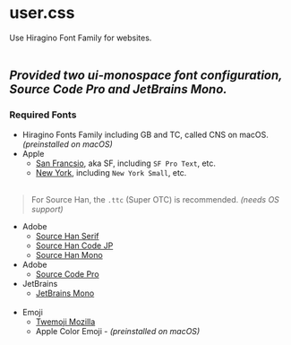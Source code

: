 # user.css
Use Hiragino Font Family for websites.<br><br>
## _Provided two ui-monospace font configuration, Source Code Pro and JetBrains Mono._
### Required Fonts
  - Hiragino Fonts Family including GB and TC, called CNS on macOS. _(preinstalled on macOS)_
  - Apple
    - [San Francsio](https://developer.apple.com/fonts/), aka SF, including `SF Pro Text`, etc.
    - [New York](https://developer.apple.com/fonts/), including `New York Small`, etc.<br><br>
  > For Source Han, the `.ttc` (Super OTC) is recommended. _(needs OS support)_
  - Adobe
    - [Source Han Serif](https://github.com/adobe-fonts/source-han-serif)
    - [Source Han Code JP](https://github.com/adobe-fonts/source-han-code-jp)
    - [Source Han Mono](https://github.com/adobe-fonts/source-han-mono)
  - Adobe
    - [Source Code Pro](https://github.com/adobe-fonts/source-code-pro)
  - JetBrains
    - [JetBrains Mono](https://github.com/JetBrains/JetBrainsMono)<br><br>
  - Emoji
    - [Twemoji Mozilla](https://github.com/mozilla/twemoji-colr)
    - Apple Color Emoji - _(preinstalled on macOS)_
